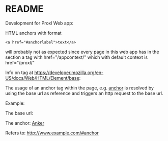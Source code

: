 # README #

Development for Proxl Web app:

HTML anchors with format 

	<a href="#anchorlabel">text</a>

will probably not as expected since every page in this web app 
has in the <head> section a <base> tag with href="/appcontext/" which with default context is href="/proxl/"

Info on <base> tag at https://developer.mozilla.org/en-US/docs/Web/HTML/Element/base:

The usage of an anchor tag within the page, e.g. <a href="#anchor">anchor</a> is resolved by using the base url as reference and triggers an http request to the base url.

Example:

The base url:
<base href="http://www.example.com/">

The anchor:
<a href="#anchor">Anker</a>

Refers to:
http://www.example.com/#anchor
